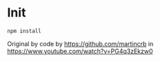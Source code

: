 # Init

```
npm install
```

Original by code by https://github.com/martincrb in https://www.youtube.com/watch?v=PG4q3zEkzw0
